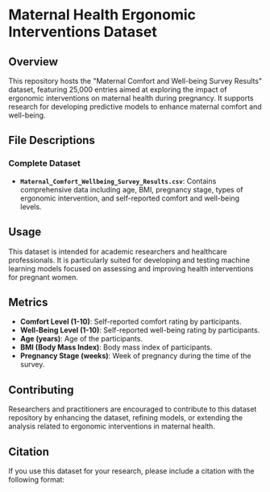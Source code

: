 # Maternal Health Ergonomic Interventions Dataset

## Overview
This repository hosts the "Maternal Comfort and Well-being Survey Results" dataset, featuring 25,000 entries aimed at exploring the impact of ergonomic interventions on maternal health during pregnancy. It supports research for developing predictive models to enhance maternal comfort and well-being.

## File Descriptions

### Complete Dataset
- **`Maternal_Comfort_Wellbeing_Survey_Results.csv`**: Contains comprehensive data including age, BMI, pregnancy stage, types of ergonomic intervention, and self-reported comfort and well-being levels.

## Usage
This dataset is intended for academic researchers and healthcare professionals. It is particularly suited for developing and testing machine learning models focused on assessing and improving health interventions for pregnant women.

## Metrics
- **Comfort Level (1-10)**: Self-reported comfort rating by participants.
- **Well-Being Level (1-10)**: Self-reported well-being rating by participants.
- **Age (years)**: Age of the participants.
- **BMI (Body Mass Index)**: Body mass index of participants.
- **Pregnancy Stage (weeks)**: Week of pregnancy during the time of the survey.

## Contributing
Researchers and practitioners are encouraged to contribute to this dataset repository by enhancing the dataset, refining models, or extending the analysis related to ergonomic interventions in maternal health.

## Citation
If you use this dataset for your research, please include a citation with the following format:
